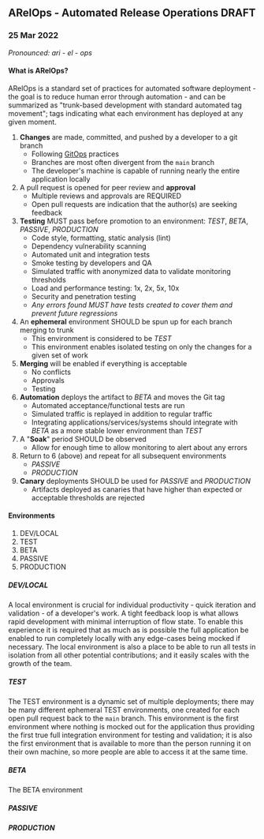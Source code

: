 ## ARelOps - Automated Release Operations DRAFT
### 25 Mar 2022

*Pronounced: ari - el - ops*

#### What is ARelOps?

ARelOps is a standard set of practices for automated software deployment - the goal is to reduce human error through automation - and can be summarized as "trunk-based development with standard automated tag movement"; tags indicating what each environment has deployed at any given moment.

  1. **Changes** are made, committed, and pushed by a developer to a git branch
      - Following [GitOps](https://www.gitops.tech/) practices
      - Branches are most often divergent from the `main` branch
      - The developer's machine is capable of running nearly the entire application locally
  2. A pull request is opened for peer review and **approval**
      - Multiple reviews and approvals are REQUIRED
      - Open pull requests are indication that the author(s) are seeking feedback
  3. **Testing** MUST pass before promotion to an environment: *TEST*, *BETA*, *PASSIVE*, *PRODUCTION*
      - Code style, formatting, static analysis (lint)
      - Dependency vulnerability scanning
      - Automated unit and integration tests
      - Smoke testing by developers and QA
      - Simulated traffic with anonymized data to validate monitoring thresholds
      - Load and performance testing: 1x, 2x, 5x, 10x
      - Security and penetration testing
      - *Any errors found MUST have tests created to cover them and prevent future regressions*
  4. An **ephemeral** environment SHOULD be spun up for each branch merging to trunk
      - This environment is considered to be *TEST*
      - This environment enables isolated testing on only the changes for a given set of work
  5. **Merging** will be enabled if everything is acceptable
      - No conflicts
      - Approvals
      - Testing
  6. **Automation** deploys the artifact to *BETA* and moves the Git tag
      - Automated acceptance/functional tests are run
      - Simulated traffic is replayed in addition to regular traffic
      - Integrating applications/services/systems should integrate with *BETA* as a more stable lower environment than *TEST*
  7. A "**Soak**" period SHOULD be observed
      - Allow for enough time to allow monitoring to alert about any errors
  8. Return to 6 (above) and repeat for all subsequent environments
      - *PASSIVE*
      - *PRODUCTION*
  9. **Canary** deployments SHOULD be used for *PASSIVE* and *PRODUCTION*
      - Artifacts deployed as canaries that have higher than expected or acceptable thresholds are rejected

#### Environments

  1. DEV/LOCAL
  2. TEST
  3. BETA
  4. PASSIVE
  5. PRODUCTION

##### DEV/LOCAL

A local environment is crucial for individual productivity - quick iteration and validation - of a developer's work. A tight feedback loop is what allows rapid development with minimal interruption of flow state. To enable this experience it is required that as much as is possible the full application be enabled to run completely locally with any edge-cases being mocked if necessary. The local environment is also a place to be able to run all tests in isolation from all other potential contributions; and it easily scales with the growth of the team.

##### TEST

The TEST environment is a dynamic set of multiple deployments; there may be many different ephemeral TEST environments, one created for each open pull request back to the `main` branch. This environment is the first environment where nothing is mocked out for the application thus providing the first true full integration environment for testing and validation; it is also the first environment that is available to more than the person running it on their own machine, so more people are able to access it at the same time.

##### BETA

The BETA environment

##### PASSIVE



##### PRODUCTION
